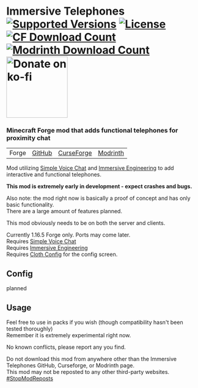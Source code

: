 <h1>Immersive Telephones<br>
  <a href="https://www.curseforge.com/minecraft/mc-mods/immersive-telephones-forge"><img src="http://cf.way2muchnoise.eu/versions/%20For%20MC%20_immersive-telephones-forge_all(555-0C8E8E-fff-010101).svg" alt="Supported Versions"></a>
  <a href="https://github.com/PieKing1215/ImmersiveTelephones-Forge/blob/master/LICENSE"><img src="https://img.shields.io/github/license/PieKing1215/ImmersiveTelephones-Forge?style=flat&color=0C8E8E" alt="License"></a>
  <a href="https://www.curseforge.com/minecraft/mc-mods/immersive-telephones-forge"><img src="http://cf.way2muchnoise.eu/full_immersive-telephones-forge_downloads(E04E14-555-fff-010101-1C1C1C).svg" alt="CF Download Count"></a>
  <a href="https://modrinth.com/mod/immersive-telephones-forge"><img src="https://waffle.coffee/modrinth/immersive-telephones-forge/downloads" alt="Modrinth Download Count"></a>
  <a href="https://ko-fi.com/X8X34Y6MZ"><img src="https://ko-fi.com/img/githubbutton_sm.svg" alt="Donate on ko-fi" width="160px"></a>
</h1>

### Minecraft Forge mod that adds functional telephones for proximity chat

<table>
<tr>
  <td>Forge</td>
  <td><a href="https://github.com/PieKing1215/ImmersiveTelephones-Forge">GitHub</a></td>
  <td><a href="https://www.curseforge.com/minecraft/mc-mods/immersive-telephones-forge">CurseForge</a></td>
  <td><a href="https://modrinth.com/mod/immersive-telephones-forge">Modrinth</a></td>
</tr>
</table>

Mod utilizing [Simple Voice Chat](https://github.com/henkelmax/simple-voice-chat) 
and [Immersive Engineering](https://github.com/BluSunrize/ImmersiveEngineering)
to add interactive and functional telephones.<br> 

**This mod is extremely early in development - expect crashes and bugs.**<br>

Also note: the mod right now is basically a proof of concept and has only basic functionality.<br>
There are a large amount of features planned.

This mod obviously needs to be on both the server and clients.

Currently 1.16.5 Forge only. Ports may come later.<br>
Requires [Simple Voice Chat](https://www.curseforge.com/minecraft/mc-mods/simple-voice-chat)<br>
Requires [Immersive Engineering](https://www.curseforge.com/minecraft/mc-mods/immersive-engineering)<br>
Requires [Cloth Config](https://www.curseforge.com/minecraft/mc-mods/cloth-config-forge) for the config screen.

## Config
planned

## Usage

Feel free to use in packs if you wish (though compatibility hasn't been tested thoroughly)<br>
Remember it is extremely experimental right now.

No known conflicts, please report any you find.

Do not download this mod from anywhere other than the Immersive Telephones GitHub, Curseforge, or Modrinth page.<br>
This mod may not be reposted to any other third-party websites.<br>
[#StopModReposts](https://stopmodreposts.org)
